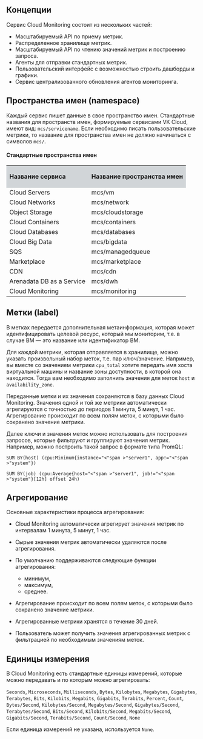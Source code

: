 ## Концепции

Сервис Cloud Monitoring состоит из нескольких частей:

- Масштабируемый API по приему метрик.
- Распределенное хранилище метрик.
- Масштабируемый API по чтению значений метрик и построению запроса.
- Агенты для отправки стандартных метрик.
- Пользовательский интерфейс с возможностью строить дашборды и графики.
- Сервис централизованного обновления агентов мониторинга.

## Пространства имен (namespace)

Каждый сервис пишет данные в свое пространство имен. Стандартные названия для пространств имен, формируемые сервисами VK Cloud, имеют вид: `mcs/servicename`. Если необходимо писать пользовательские метрики, то название для пространства имен не должно начинаться с символов `mcs/`.

#### Стандартные пространства имен

<table><tbody><tr><td style="background-color: rgb(209, 213, 216);"><p><strong>Название сервиса</strong></p></td><td style="background-color: rgb(209, 213, 216);"><p><strong>Название пространства имен</strong></p></td></tr><tr><td>Cloud Servers</td><td>mcs/vm</td></tr><tr><td>Cloud Networks</td><td>mcs/network</td></tr><tr><td>Object Storage</td><td>mcs/cloudstorage</td></tr><tr><td>Cloud Containers</td><td>mcs/containers</td></tr><tr><td>Cloud Databases</td><td>mcs/databases</td></tr><tr><td>Cloud Big Data</td><td>mcs/bigdata</td></tr><tr><td>SQS</td><td>mcs/managedqueue</td></tr><tr><td>Marketplace</td><td>mcs/marketplace</td></tr><tr><td>CDN</td><td>mcs/cdn</td></tr><tr><td>Arenadata DB as a Service</td><td>mcs/dwh</td></tr><tr><td>Cloud Monitoring</td><td>mcs/monitoring</td></tr></tbody></table>

## Метки (label)

В метках передается дополнительная метаинформация, которая может идентифицировать целевой ресурс, который мы мониторим, т.е. в случае ВМ — это название или идентификатор ВМ.

Для каждой метрики, которая отправляется в хранилище, можно указать произвольный набор меток, т.е. пар ключ/значение. Например, вы вместе со значением метрики `cpu_total` хотите передать имя хоста виртуальной машины и название зоны доступности, в которой она находится. Тогда вам необходимо заполнить значения для меток `host` и `availability_zone`.

Переданные метки и их значения сохраняются в базу данных Cloud Monitoring. Значения одной и той же метрики автоматически агрегируются с точностью до периодов 1 минута, 5 минут, 1 час. Агрегирование происходит по всем полям меток, с которыми было сохранено значение метрики.

Далее ключи и значения меток можно использовать для построения запросов, которые фильтруют и группируют значения метрик. Например, можно построить такой запрос в формате типа PromQL:

```promql
SUM BY(host) (cpu:Minimum{instance="<"span >"server1", app!="<"span >"system"})
```

```promql
SUM BY(job) (cpu:Average{host="<"span >"server1", job!="<"span >"system"}[12h] offset 24h)
```

## Агрегирование

Основные характеристики процесса агрегирования:

- Cloud Monitoring автоматически агрегирует значения метрик по интервалам 1 минута, 5 минут, 1 час.
- Сырые значения метрик автоматически удаляются после агрегирования.
- По умолчанию поддерживаются следующие функции агрегирования:

  - минимум,
  - максимум,
  - среднее.

- Агрегирование происходит по всем полям меток, с которыми было сохранено значение метрики.
- Агрегированные метрики хранятся в течение 30 дней.
- Пользователь может получить значения агрегированных метрик с фильтрацией по необходимым значениям меток.

## Единицы измерения

В Cloud Monitoring есть стандартные единицы измерений, которые можно передавать и по которым можно агрегировать:

`Seconds`, `Microseconds`, `Milliseconds`, `Bytes`, `Kilobytes`, `Megabytes`, `Gigabytes`, `Terabytes`, `Bits`, `Kilobits`, `Megabits`, `Gigabits`, `Terabits`, `Percent`, `Count`, `Bytes/Second`, `Kilobytes/Second`, `Megabytes/Second`, `Gigabytes/Second`, `Terabytes/Second`, `Bits/Second`, `Kilobits/Second`, `Megabits/Second`, `Gigabits/Second`, `Terabits/Second`, `Count/Second`, `None`

Если единица измерений не указана, используется `None`.
